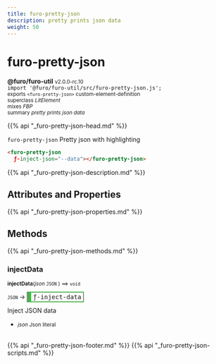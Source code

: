 ```yaml
---
title: furo-pretty-json
description: pretty prints json data
weight: 50
---
```


# furo-pretty-json
**@furo/furo-util** <small>v2.0.0-rc.10</small>
<br>`import '@furo/furo-util/src/furo-pretty-json.js';`<small>
<br>exports `<furo-pretty-json>` custom-element-definition
<br>superclass *LitElement*
<br> mixes *FBP*</small>
<br><small>summary *pretty prints json data*</small>

{{% api "_furo-pretty-json-head.md" %}}

`furo-pretty-json`
Pretty json with highlighting

```html
<furo-pretty-json
  ƒ-inject-json="--data"></furo-pretty-json>
```

{{% api "_furo-pretty-json-description.md" %}}


## Attributes and Properties
{{% api "_furo-pretty-json-properties.md" %}}





## Methods
{{% api "_furo-pretty-json-methods.md" %}}


### **injectData**
<small>**injectData**(*json* `JSON` ) ⟹ `void`</small>

<small>`JSON` </small> →
<span  style="border-width:2px 2px 2px 10px; border-style: solid;border-color:  rgb(76, 175, 80);font-family:monospace; padding:2px 4px;">ƒ-inject-data</span>

Inject JSON data

- <small>*json* Json literal</small>
<br><br>





{{% api "_furo-pretty-json-footer.md" %}}
{{% api "_furo-pretty-json-scripts.md" %}}
